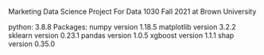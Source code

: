 Marketing Data Science Project For Data 1030 Fall 2021 at Brown University 

python: 3.8.8
Packages:
numpy version 1.18.5
matplotlib version 3.2.2
sklearn version 0.23.1
pandas version 1.0.5
xgboost version 1.1.1
shap version 0.35.0
